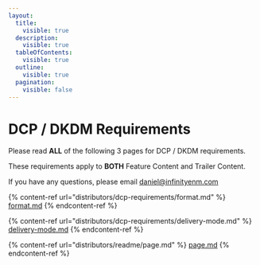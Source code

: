```yaml
---
layout:
  title:
    visible: true
  description:
    visible: true
  tableOfContents:
    visible: true
  outline:
    visible: true
  pagination:
    visible: false
---
```


# DCP / DKDM Requirements

Please read **ALL** of the following 3 pages for DCP / DKDM requirements.

These requirements apply to **BOTH** Feature Content and Trailer Content.

If you have any questions, please email [daniel@infinityenm.com](https://app.gitbook.com/o/Q5P8uLejyAw2ex7zC2og/s/6nsbrzHpS5oxe1uYFoX7/)



{% content-ref url="distributors/dcp-requirements/format.md" %}
[format.md](distributors/dcp-requirements/format.md)
{% endcontent-ref %}

{% content-ref url="distributors/dcp-requirements/delivery-mode.md" %}
[delivery-mode.md](distributors/dcp-requirements/delivery-mode.md)
{% endcontent-ref %}

{% content-ref url="distributors/readme/page.md" %}
[page.md](distributors/readme/page.md)
{% endcontent-ref %}
